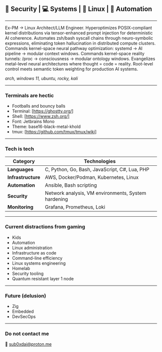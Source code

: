 
## 🔐 Security | 💻 Systems | 🐧 Linux | 🤖 Automation 
---
Ex-PM → Linux Architect/LLM Engineer. Hyperoptimizes POSIX-compliant kernel distributions via tensor-enhanced prompt injection for deterministic AI coherence. Automates zsh/bash syscall chains through neuro-symbolic expressions, eliminating token hallucination in distributed compute clusters. Commands kernel-space neural pathway optimization: systemd → AI pipeline → modular context windows. Commands kernel-space reality tunnels: /proc → consciousness → modular ontology windows. Evangelizes metal-level neural architectures where thought = code = reality. Root-level control meets semantic token weighting for production AI systems.

_arch, windows 11, ubuntu, rocky, kali_


---
### Terminals are hectic 

- Footballs and bouncy balls
- Terminal: [https://ghostty.org/]
- Shell: [https://www.zsh.org/]
- Font: Jetbrains Mono
- Theme: base16-black-metal-khold
- tmux: [https://github.com/tmux/tmux/wiki]

---
### Tech is tech

| Category | Technologies |
|----------|-------------|
| **Languages** | C, Python, Go, Bash, JavaScript, C#, Lua, PHP |
| **Infrastructure** | AWS, Docker/Podman, Kubernetes, Linux |
| **Automation** | Ansible, Bash scripting |
| **Security** | Network analysis, VM environments, System hardening |
| **Monitoring** | Grafana, Prometheus, Loki |

---
### Current distractions from gaming

- Kids
- Automation
- Linux administration 
- Infrastructure as code
- Command-line efficiency 
- Linux systems engineering
- Homelab
- Security tooling
- Quantum resistant layer 1 node

---
### Future (delusion)

- Zig
- Embedded
- DevSecOps

---
### Do not contact me

📧 [sub0xdai@proton.me](mailto:sub0xdai@proton.me)










                        

